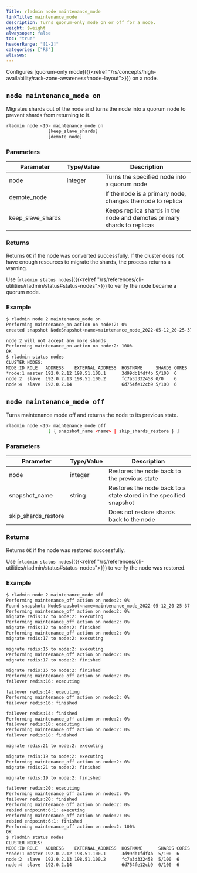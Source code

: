```yaml
---
Title: rladmin node maintenance_mode
linkTitle: maintenance_mode
description: Turns quorum-only mode on or off for a node.
weight: $weight
alwaysopen: false
toc: "true"
headerRange: "[1-2]"
categories: ["RS"]
aliases:
---
```


Configures [quorum-only mode]({{<relref "/rs/concepts/high-availability/rack-zone-awareness#node-layout">}}) on a node.

## `node maintenance_mode on`

Migrates shards out of the node and turns the node into a quorum node to prevent shards from returning to it.

```sh
rladmin node <ID> maintenance_mode on
                [keep_slave_shards]
                [demote_node]
```

### Parameters

| Parameter             | Type/Value                     | Description                                                                               |
|-----------------------|--------------------------------|-------------------------------------------------------------------------------------------|
| node                  | integer                        | Turns the specified node into a quorum node                                              |
| demote_node           |                                | If the node is a primary node, changes the node to replica                                |
| keep_slave_shards     |                                | Keeps replica shards in the node and demotes primary shards to replicas                    |

### Returns

Returns `OK` if the node was converted successfully. If the cluster does not have enough resources to migrate the shards, the process returns a warning.

Use [`rladmin status nodes`]({{<relref "/rs/references/cli-utilities/rladmin/status#status-nodes">}}) to verify the node became a quorum node.

### Example

```sh
$ rladmin node 2 maintenance_mode on
Performing maintenance_on action on node:2: 0%
created snapshot NodeSnapshot<name=maintenance_mode_2022-05-12_20-25-37,time=None,node_uid=2>

node:2 will not accept any more shards
Performing maintenance_on action on node:2: 100%
OK
$ rladmin status nodes
CLUSTER NODES:
NODE:ID ROLE   ADDRESS    EXTERNAL_ADDRESS  HOSTNAME     SHARDS CORES       FREE_RAM         PROVISIONAL_RAM  VERSION   STATUS
*node:1 master 192.0.2.12 198.51.100.1      3d99db1fdf4b 5/100  6           14.21GB/19.54GB  10.62GB/16.02GB  6.2.12-37 OK
node:2  slave  192.0.2.13 198.51.100.2      fc7a3d332458 0/0    6           14.21GB/19.54GB  0KB/0KB          6.2.12-37 OK
node:4  slave  192.0.2.14                   6d754fe12cb9 5/100  6           14.21GB/19.54GB  10.62GB/16.02GB  6.2.12-37 OK
```

## `node maintenance_mode off`

Turns maintenance mode off and returns the node to its previous state.

```sh
rladmin node <ID> maintenance_mode off
                [ { snapshot_name <name> | skip_shards_restore } ]
```

### Parameters

| Parameter             | Type/Value                     | Description                                                                               |
|-----------------------|--------------------------------|-------------------------------------------------------------------------------------------|
| node                  | integer                        | Restores the node back to the previous state                                              |
| snapshot_name         | string                         | Restores the node back to a state stored in the specified snapshot                        |
| skip_shards_restore   |                                | Does not restore shards back to the node                                                  |

### Returns

Returns `OK` if the node was restored successfully.

Use [`rladmin status nodes`]({{<relref "/rs/references/cli-utilities/rladmin/status#status-nodes">}}) to verify the node was restored.

### Example

```sh
$ rladmin node 2 maintenance_mode off
Performing maintenance_off action on node:2: 0%
Found snapshot: NodeSnapshot<name=maintenance_mode_2022-05-12_20-25-37,time=2022-05-12T20:25:37Z,node_uid=2>
Performing maintenance_off action on node:2: 0%
migrate redis:12 to node:2: executing
Performing maintenance_off action on node:2: 0%
migrate redis:12 to node:2: finished
Performing maintenance_off action on node:2: 0%
migrate redis:17 to node:2: executing

migrate redis:15 to node:2: executing
Performing maintenance_off action on node:2: 0%
migrate redis:17 to node:2: finished

migrate redis:15 to node:2: finished
Performing maintenance_off action on node:2: 0%
failover redis:16: executing

failover redis:14: executing
Performing maintenance_off action on node:2: 0%
failover redis:16: finished

failover redis:14: finished
Performing maintenance_off action on node:2: 0%
failover redis:18: executing
Performing maintenance_off action on node:2: 0%
failover redis:18: finished

migrate redis:21 to node:2: executing

migrate redis:19 to node:2: executing
Performing maintenance_off action on node:2: 0%
migrate redis:21 to node:2: finished

migrate redis:19 to node:2: finished

failover redis:20: executing
Performing maintenance_off action on node:2: 0%
failover redis:20: finished
Performing maintenance_off action on node:2: 0%
rebind endpoint:6:1: executing
Performing maintenance_off action on node:2: 0%
rebind endpoint:6:1: finished
Performing maintenance_off action on node:2: 100%
OK
$ rladmin status nodes
CLUSTER NODES:
NODE:ID ROLE   ADDRESS    EXTERNAL_ADDRESS  HOSTNAME      SHARDS CORES       FREE_RAM        PROVISIONAL_RAM  VERSION   STATUS
*node:1 master 192.0.2.12 198.51.100.1      3d99db1fdf4b  5/100  6           14.2GB/19.54GB  10.61GB/16.02GB  6.2.12-37 OK    
node:2  slave  192.0.2.13 198.51.100.2      fc7a3d332458  5/100  6           14.2GB/19.54GB  10.61GB/16.02GB  6.2.12-37 OK    
node:4  slave  192.0.2.14                   6d754fe12cb9  0/100  6           14.2GB/19.54GB  10.69GB/16.02GB  6.2.12-37 OK
```
